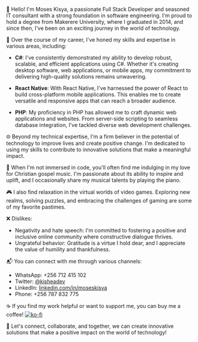 👋 Hello! I'm Moses Kisya, a passionate Full Stack Developer and seasoned IT consultant with a strong foundation in software engineering. I'm proud to hold a degree from Makerere University, where I graduated in 2014, and since then, I've been on an exciting journey in the world of technology.

💼 Over the course of my career, I've honed my skills and expertise in various areas, including:

- **C#**: I've consistently demonstrated my ability to develop robust, scalable, and efficient applications using C#. Whether it's creating desktop software, web applications, or mobile apps, my commitment to delivering high-quality solutions remains unwavering.

- **React Native**: With React Native, I've harnessed the power of React to build cross-platform mobile applications. This enables me to create versatile and responsive apps that can reach a broader audience.

- **PHP**: My proficiency in PHP has allowed me to craft dynamic web applications and websites. From server-side scripting to seamless database integration, I've tackled diverse web development challenges.

🌐 Beyond my technical expertise, I'm a firm believer in the potential of technology to improve lives and create positive change. I'm dedicated to using my skills to contribute to innovative solutions that make a meaningful impact.

🎵 When I'm not immersed in code, you'll often find me indulging in my love for Christian gospel music. I'm passionate about its ability to inspire and uplift, and I occasionally share my musical talents by playing the piano.

🎮 I also find relaxation in the virtual worlds of video games. Exploring new realms, solving puzzles, and embracing the challenges of gaming are some of my favorite pastimes.

❌ Dislikes:
- Negativity and hate speech: I'm committed to fostering a positive and inclusive online community where constructive dialogue thrives.
- Ungrateful behavior: Gratitude is a virtue I hold dear, and I appreciate the value of humility and thankfulness.

📬 You can connect with me through various channels:

- WhatsApp: +256 712 415 102
- Twitter: [@kisheadev](https://twitter.com/kisheadev)
- LinkedIn: [linkedin.com/in/moseskisya](https://linkedin.com/in/moseskisya)
- Phone: +256 787 832 775

☕ If you find my work helpful or want to support me, you can buy me a coffee! [![ko-fi](https://ko-fi.com/img/githubbutton_sm.svg)](https://ko-fi.com/N4N8TO0UZ)

🌟 Let's connect, collaborate, and together, we can create innovative solutions that make a positive impact on the world of technology!
